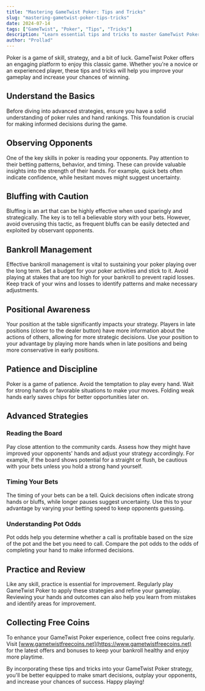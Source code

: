 ```yaml
---
title: "Mastering GameTwist Poker: Tips and Tricks"
slug: "mastering-gametwist-poker-tips-tricks"
date: 2024-07-14
tags: ["GameTwist", "Poker", "Tips", "Tricks"]
description: "Learn essential tips and tricks to master GameTwist Poker and enhance your gameplay."
author: "Prollad"
---
```


Poker is a game of skill, strategy, and a bit of luck. GameTwist Poker offers an engaging platform to enjoy this classic game. Whether you're a novice or an experienced player, these tips and tricks will help you improve your gameplay and increase your chances of winning.

## Understand the Basics

Before diving into advanced strategies, ensure you have a solid understanding of poker rules and hand rankings. This foundation is crucial for making informed decisions during the game.

## Observing Opponents

One of the key skills in poker is reading your opponents. Pay attention to their betting patterns, behavior, and timing. These can provide valuable insights into the strength of their hands. For example, quick bets often indicate confidence, while hesitant moves might suggest uncertainty.

## Bluffing with Caution

Bluffing is an art that can be highly effective when used sparingly and strategically. The key is to tell a believable story with your bets. However, avoid overusing this tactic, as frequent bluffs can be easily detected and exploited by observant opponents.

## Bankroll Management

Effective bankroll management is vital to sustaining your poker playing over the long term. Set a budget for your poker activities and stick to it. Avoid playing at stakes that are too high for your bankroll to prevent rapid losses. Keep track of your wins and losses to identify patterns and make necessary adjustments.

## Positional Awareness

Your position at the table significantly impacts your strategy. Players in late positions (closer to the dealer button) have more information about the actions of others, allowing for more strategic decisions. Use your position to your advantage by playing more hands when in late positions and being more conservative in early positions.

## Patience and Discipline

Poker is a game of patience. Avoid the temptation to play every hand. Wait for strong hands or favorable situations to make your moves. Folding weak hands early saves chips for better opportunities later on.

## Advanced Strategies

### Reading the Board

Pay close attention to the community cards. Assess how they might have improved your opponents' hands and adjust your strategy accordingly. For example, if the board shows potential for a straight or flush, be cautious with your bets unless you hold a strong hand yourself.

### Timing Your Bets

The timing of your bets can be a tell. Quick decisions often indicate strong hands or bluffs, while longer pauses suggest uncertainty. Use this to your advantage by varying your betting speed to keep opponents guessing.

### Understanding Pot Odds

Pot odds help you determine whether a call is profitable based on the size of the pot and the bet you need to call. Compare the pot odds to the odds of completing your hand to make informed decisions.

## Practice and Review

Like any skill, practice is essential for improvement. Regularly play GameTwist Poker to apply these strategies and refine your gameplay. Reviewing your hands and outcomes can also help you learn from mistakes and identify areas for improvement.

## Collecting Free Coins

To enhance your GameTwist Poker experience, collect free coins regularly. Visit [www.gametwistfreecoins.net](https://www.gametwistfreecoins.net) for the latest offers and bonuses to keep your bankroll healthy and enjoy more playtime.

By incorporating these tips and tricks into your GameTwist Poker strategy, you'll be better equipped to make smart decisions, outplay your opponents, and increase your chances of success. Happy playing!